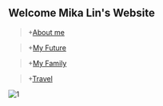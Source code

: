 ## Welcome Mika Lin's Website

>+[About me](https://lin-mika.github.io/about-me/)      

>+[My Future](https://lin-mika.github.io/about-me/)

>+[My Family](https://lin-mika.github.io/about-me/)

>+[Travel](https://lin-mika.github.io/about-me/)

![1](https://user-images.githubusercontent.com/61289486/82166315-f4d96800-986c-11ea-99b6-ea22859506ae.jpg)


